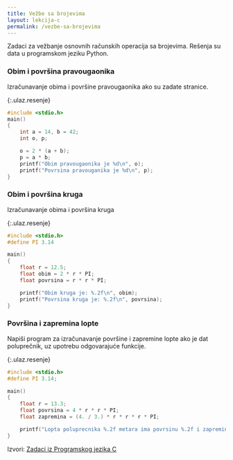 ```yaml
---
title: Vežbe sa brojevima
layout: lekcija-c
permalink: /vezbe-sa-brojevima
---
```


Zadaci za vežbanje osnovnih računskih operacija sa brojevima. Rešenja su data u programskom jeziku Python.

### Obim i površina pravougaonika

Izračunavanje obima i površine pravougaonika ako su zadate stranice.

{:.ulaz.resenje}
```c
#include <stdio.h>
main()
{
    int a = 14, b = 42;
    int o, p;

    o = 2 * (a + b);
    p = a * b;
    printf("Obim pravougaonika je %d\n", o);
    printf("Povrsina pravouganika je %d\n", p);
}
```

### Obim i površina kruga

Izračunavanje obima i površina kruga

{:.ulaz.resenje}
```c
#include <stdio.h>
#define PI 3.14

main()
{
    float r = 12.5;
    float obim = 2 * r * PI;
    float povrsina = r * r * PI;

    printf("Obim kruga je: %.2f\n", obim);
    printf("Povrsina kruga je: %.2f\n", povrsina);
}
```

### Površina i zapremina lopte

Napiši program za izračunavanje površine i zapremine lopte ako je dat poluprečnik, uz upotrebu odgovarajuće funkcije.

{:.ulaz.resenje}
```c
#include <stdio.h>
#define PI 3.14;

main()
{
    float r = 13.3;
    float povrsina = 4 * r * r * PI;
    float zapremina = (4. / 3.) * r * r * r * PI;

    printf("Lopta poluprecnika %.2f metara ima povrsinu %.2f i zapreminu %.2f!", r, povrsina, zapremina);
}
```


Izvori: [Zadaci iz Programskog jezika C](http://www.its.edu.rs/reseni-primeri-iz-programskog-jezika-c-3/)
